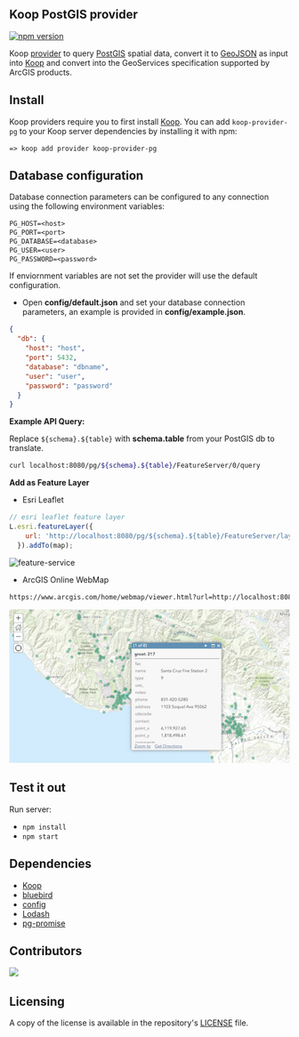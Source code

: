 ## Koop PostGIS provider
[![npm version][npm-img]][npm-url]

[npm-img]: https://img.shields.io/npm/v/koop-provider-pg.svg?style=flat-square
[npm-url]: https://www.npmjs.com/package/koop-provider-pg

Koop [provider](https://koopjs.github.io/docs/usage/provider) to query [PostGIS](https://postgis.net/) spatial data, convert it to [GeoJSON](https://geojson.org/) as input into [Koop](https://koopjs.github.io/) and convert into the GeoServices specification supported by ArcGIS products.

## Install

Koop providers require you to first install [Koop](https://koopjs.github.io/).  You can add `koop-provider-pg` to your Koop server dependencies by installing it with npm:

```
=> koop add provider koop-provider-pg
```

## Database configuration

Database connection parameters can be configured to any connection using the following environment variables:

```
PG_HOST=<host>
PG_PORT=<port>
PG_DATABASE=<database>
PG_USER=<user>
PG_PASSWORD=<password>
```

If enviornment variables are not set the provider will use the default configuration.

- Open **config/default.json** and set your database connection parameters, an example is provided in **config/example.json**.

```json
{
  "db": {
    "host": "host",
    "port": 5432,
    "database": "dbname",
    "user": "user",
    "password": "password"
  }
}
```

**Example API Query:**

Replace `${schema}.${table}` with **schema.table** from your PostGIS db to translate.

```bash
curl localhost:8080/pg/${schema}.${table}/FeatureServer/0/query
```

**Add as Feature Layer**

- Esri Leaflet

```javascript
// esri leaflet feature layer
L.esri.featureLayer({
    url: 'http://localhost:8080/pg/${schema}.${table}/FeatureServer/layers'
  }).addTo(map);
````

![feature-service](./assets/postgis-feature-service.png)

- ArcGIS Online WebMap

```bash
https://www.arcgis.com/home/webmap/viewer.html?url=http://localhost:8080/pg/${schema}.${table}/FeatureServer/
```

![agol feature-service](./assets/postgis-agol-featureservice.png)

## Test it out
Run server:
- `npm install`
- `npm start`

## Dependencies
- [Koop](https://koopjs.github.io/)
- [bluebird](http://bluebirdjs.com/docs/getting-started.html)
- [config](https://lorenwest.github.io/node-config/)
- [Lodash](https://lodash.com/)
- [pg-promise](https://vitaly-t.github.io/pg-promise/)

## Contributors
<a href="https://github.com/doneill/koop-provider-pg/graphs/contributors">
  <img src="https://contributors-img.web.app/image?repo=doneill/koop-provider-pg" />
</a>

## Licensing
A copy of the license is available in the repository's [LICENSE](LICENSE) file.